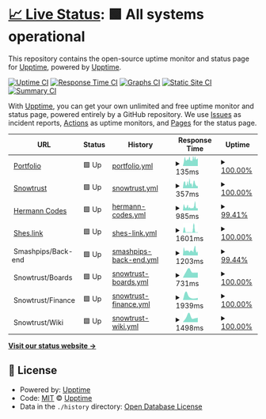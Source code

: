 # [📈 Live Status](https://itishermann.me): <!--live status--> **🟩 All systems operational**

This repository contains the open-source uptime monitor and status page for [Upptime](https://upptime.js.org), powered by [Upptime](https://github.com/upptime/upptime).

[![Uptime CI](https://github.com/koj-co/upptime/workflows/Uptime%20CI/badge.svg)](https://github.com/koj-co/upptime/actions?query=workflow%3A%22Uptime+CI%22)
[![Response Time CI](https://github.com/koj-co/upptime/workflows/Response%20Time%20CI/badge.svg)](https://github.com/koj-co/upptime/actions?query=workflow%3A%22Response+Time+CI%22)
[![Graphs CI](https://github.com/koj-co/upptime/workflows/Graphs%20CI/badge.svg)](https://github.com/koj-co/upptime/actions?query=workflow%3A%22Graphs+CI%22)
[![Static Site CI](https://github.com/koj-co/upptime/workflows/Static%20Site%20CI/badge.svg)](https://github.com/koj-co/upptime/actions?query=workflow%3A%22Static+Site+CI%22)
[![Summary CI](https://github.com/koj-co/upptime/workflows/Summary%20CI/badge.svg)](https://github.com/koj-co/upptime/actions?query=workflow%3A%22Summary+CI%22)

With [Upptime](https://upptime.js.org), you can get your own unlimited and free uptime monitor and status page, powered entirely by a GitHub repository. We use [Issues](https://github.com/upptime/upptime/issues) as incident reports, [Actions](https://github.com/upptime/upptime/actions) as uptime monitors, and [Pages](https://itishermann.me) for the status page.

<!--start: status pages-->
<!-- This summary is generated by Upptime (https://github.com/upptime/upptime) -->
<!-- Do not edit this manually, your changes will be overwritten -->
<!-- prettier-ignore -->
| URL | Status | History | Response Time | Uptime |
| --- | ------ | ------- | ------------- | ------ |
| <img alt="" src="https://favicons.githubusercontent.com/itishermann.me" height="13"> [Portfolio](https://itishermann.me) | 🟩 Up | [portfolio.yml](https://github.com/itishermann/upptime/commits/master/history/portfolio.yml) | <details><summary><img alt="Response time graph" src="./graphs/portfolio/response-time-week.png" height="20"> 135ms</summary><br><a href="https://itishermann.github.io/upptime/history/portfolio"><img alt="Response time 135" src="https://img.shields.io/endpoint?url=https%3A%2F%2Fraw.githubusercontent.com%2Fitishermann%2Fupptime%2Fmaster%2Fapi%2Fportfolio%2Fresponse-time.json"></a><br><a href="https://itishermann.github.io/upptime/history/portfolio"><img alt="24-hour response time 153" src="https://img.shields.io/endpoint?url=https%3A%2F%2Fraw.githubusercontent.com%2Fitishermann%2Fupptime%2Fmaster%2Fapi%2Fportfolio%2Fresponse-time-day.json"></a><br><a href="https://itishermann.github.io/upptime/history/portfolio"><img alt="7-day response time 135" src="https://img.shields.io/endpoint?url=https%3A%2F%2Fraw.githubusercontent.com%2Fitishermann%2Fupptime%2Fmaster%2Fapi%2Fportfolio%2Fresponse-time-week.json"></a><br><a href="https://itishermann.github.io/upptime/history/portfolio"><img alt="30-day response time 135" src="https://img.shields.io/endpoint?url=https%3A%2F%2Fraw.githubusercontent.com%2Fitishermann%2Fupptime%2Fmaster%2Fapi%2Fportfolio%2Fresponse-time-month.json"></a><br><a href="https://itishermann.github.io/upptime/history/portfolio"><img alt="1-year response time 135" src="https://img.shields.io/endpoint?url=https%3A%2F%2Fraw.githubusercontent.com%2Fitishermann%2Fupptime%2Fmaster%2Fapi%2Fportfolio%2Fresponse-time-year.json"></a></details> | <details><summary><a href="https://itishermann.github.io/upptime/history/portfolio">100.00%</a></summary><a href="https://itishermann.github.io/upptime/history/portfolio"><img alt="All-time uptime 100.00%" src="https://img.shields.io/endpoint?url=https%3A%2F%2Fraw.githubusercontent.com%2Fitishermann%2Fupptime%2Fmaster%2Fapi%2Fportfolio%2Fuptime.json"></a><br><a href="https://itishermann.github.io/upptime/history/portfolio"><img alt="24-hour uptime 100.00%" src="https://img.shields.io/endpoint?url=https%3A%2F%2Fraw.githubusercontent.com%2Fitishermann%2Fupptime%2Fmaster%2Fapi%2Fportfolio%2Fuptime-day.json"></a><br><a href="https://itishermann.github.io/upptime/history/portfolio"><img alt="7-day uptime 100.00%" src="https://img.shields.io/endpoint?url=https%3A%2F%2Fraw.githubusercontent.com%2Fitishermann%2Fupptime%2Fmaster%2Fapi%2Fportfolio%2Fuptime-week.json"></a><br><a href="https://itishermann.github.io/upptime/history/portfolio"><img alt="30-day uptime 100.00%" src="https://img.shields.io/endpoint?url=https%3A%2F%2Fraw.githubusercontent.com%2Fitishermann%2Fupptime%2Fmaster%2Fapi%2Fportfolio%2Fuptime-month.json"></a><br><a href="https://itishermann.github.io/upptime/history/portfolio"><img alt="1-year uptime 100.00%" src="https://img.shields.io/endpoint?url=https%3A%2F%2Fraw.githubusercontent.com%2Fitishermann%2Fupptime%2Fmaster%2Fapi%2Fportfolio%2Fuptime-year.json"></a></details>
| <img alt="" src="https://favicons.githubusercontent.com/www.snowtrust.fr" height="13"> [Snowtrust](https://www.snowtrust.fr) | 🟩 Up | [snowtrust.yml](https://github.com/itishermann/upptime/commits/master/history/snowtrust.yml) | <details><summary><img alt="Response time graph" src="./graphs/snowtrust/response-time-week.png" height="20"> 357ms</summary><br><a href="https://itishermann.github.io/upptime/history/snowtrust"><img alt="Response time 357" src="https://img.shields.io/endpoint?url=https%3A%2F%2Fraw.githubusercontent.com%2Fitishermann%2Fupptime%2Fmaster%2Fapi%2Fsnowtrust%2Fresponse-time.json"></a><br><a href="https://itishermann.github.io/upptime/history/snowtrust"><img alt="24-hour response time 181" src="https://img.shields.io/endpoint?url=https%3A%2F%2Fraw.githubusercontent.com%2Fitishermann%2Fupptime%2Fmaster%2Fapi%2Fsnowtrust%2Fresponse-time-day.json"></a><br><a href="https://itishermann.github.io/upptime/history/snowtrust"><img alt="7-day response time 357" src="https://img.shields.io/endpoint?url=https%3A%2F%2Fraw.githubusercontent.com%2Fitishermann%2Fupptime%2Fmaster%2Fapi%2Fsnowtrust%2Fresponse-time-week.json"></a><br><a href="https://itishermann.github.io/upptime/history/snowtrust"><img alt="30-day response time 357" src="https://img.shields.io/endpoint?url=https%3A%2F%2Fraw.githubusercontent.com%2Fitishermann%2Fupptime%2Fmaster%2Fapi%2Fsnowtrust%2Fresponse-time-month.json"></a><br><a href="https://itishermann.github.io/upptime/history/snowtrust"><img alt="1-year response time 357" src="https://img.shields.io/endpoint?url=https%3A%2F%2Fraw.githubusercontent.com%2Fitishermann%2Fupptime%2Fmaster%2Fapi%2Fsnowtrust%2Fresponse-time-year.json"></a></details> | <details><summary><a href="https://itishermann.github.io/upptime/history/snowtrust">100.00%</a></summary><a href="https://itishermann.github.io/upptime/history/snowtrust"><img alt="All-time uptime 100.00%" src="https://img.shields.io/endpoint?url=https%3A%2F%2Fraw.githubusercontent.com%2Fitishermann%2Fupptime%2Fmaster%2Fapi%2Fsnowtrust%2Fuptime.json"></a><br><a href="https://itishermann.github.io/upptime/history/snowtrust"><img alt="24-hour uptime 100.00%" src="https://img.shields.io/endpoint?url=https%3A%2F%2Fraw.githubusercontent.com%2Fitishermann%2Fupptime%2Fmaster%2Fapi%2Fsnowtrust%2Fuptime-day.json"></a><br><a href="https://itishermann.github.io/upptime/history/snowtrust"><img alt="7-day uptime 100.00%" src="https://img.shields.io/endpoint?url=https%3A%2F%2Fraw.githubusercontent.com%2Fitishermann%2Fupptime%2Fmaster%2Fapi%2Fsnowtrust%2Fuptime-week.json"></a><br><a href="https://itishermann.github.io/upptime/history/snowtrust"><img alt="30-day uptime 100.00%" src="https://img.shields.io/endpoint?url=https%3A%2F%2Fraw.githubusercontent.com%2Fitishermann%2Fupptime%2Fmaster%2Fapi%2Fsnowtrust%2Fuptime-month.json"></a><br><a href="https://itishermann.github.io/upptime/history/snowtrust"><img alt="1-year uptime 100.00%" src="https://img.shields.io/endpoint?url=https%3A%2F%2Fraw.githubusercontent.com%2Fitishermann%2Fupptime%2Fmaster%2Fapi%2Fsnowtrust%2Fuptime-year.json"></a></details>
| <img alt="" src="https://favicons.githubusercontent.com/www.hermann.codes" height="13"> [Hermann Codes](https://www.hermann.codes) | 🟩 Up | [hermann-codes.yml](https://github.com/itishermann/upptime/commits/master/history/hermann-codes.yml) | <details><summary><img alt="Response time graph" src="./graphs/hermann-codes/response-time-week.png" height="20"> 985ms</summary><br><a href="https://itishermann.github.io/upptime/history/hermann-codes"><img alt="Response time 985" src="https://img.shields.io/endpoint?url=https%3A%2F%2Fraw.githubusercontent.com%2Fitishermann%2Fupptime%2Fmaster%2Fapi%2Fhermann-codes%2Fresponse-time.json"></a><br><a href="https://itishermann.github.io/upptime/history/hermann-codes"><img alt="24-hour response time 598" src="https://img.shields.io/endpoint?url=https%3A%2F%2Fraw.githubusercontent.com%2Fitishermann%2Fupptime%2Fmaster%2Fapi%2Fhermann-codes%2Fresponse-time-day.json"></a><br><a href="https://itishermann.github.io/upptime/history/hermann-codes"><img alt="7-day response time 985" src="https://img.shields.io/endpoint?url=https%3A%2F%2Fraw.githubusercontent.com%2Fitishermann%2Fupptime%2Fmaster%2Fapi%2Fhermann-codes%2Fresponse-time-week.json"></a><br><a href="https://itishermann.github.io/upptime/history/hermann-codes"><img alt="30-day response time 985" src="https://img.shields.io/endpoint?url=https%3A%2F%2Fraw.githubusercontent.com%2Fitishermann%2Fupptime%2Fmaster%2Fapi%2Fhermann-codes%2Fresponse-time-month.json"></a><br><a href="https://itishermann.github.io/upptime/history/hermann-codes"><img alt="1-year response time 985" src="https://img.shields.io/endpoint?url=https%3A%2F%2Fraw.githubusercontent.com%2Fitishermann%2Fupptime%2Fmaster%2Fapi%2Fhermann-codes%2Fresponse-time-year.json"></a></details> | <details><summary><a href="https://itishermann.github.io/upptime/history/hermann-codes">99.41%</a></summary><a href="https://itishermann.github.io/upptime/history/hermann-codes"><img alt="All-time uptime 99.41%" src="https://img.shields.io/endpoint?url=https%3A%2F%2Fraw.githubusercontent.com%2Fitishermann%2Fupptime%2Fmaster%2Fapi%2Fhermann-codes%2Fuptime.json"></a><br><a href="https://itishermann.github.io/upptime/history/hermann-codes"><img alt="24-hour uptime 97.68%" src="https://img.shields.io/endpoint?url=https%3A%2F%2Fraw.githubusercontent.com%2Fitishermann%2Fupptime%2Fmaster%2Fapi%2Fhermann-codes%2Fuptime-day.json"></a><br><a href="https://itishermann.github.io/upptime/history/hermann-codes"><img alt="7-day uptime 99.41%" src="https://img.shields.io/endpoint?url=https%3A%2F%2Fraw.githubusercontent.com%2Fitishermann%2Fupptime%2Fmaster%2Fapi%2Fhermann-codes%2Fuptime-week.json"></a><br><a href="https://itishermann.github.io/upptime/history/hermann-codes"><img alt="30-day uptime 99.41%" src="https://img.shields.io/endpoint?url=https%3A%2F%2Fraw.githubusercontent.com%2Fitishermann%2Fupptime%2Fmaster%2Fapi%2Fhermann-codes%2Fuptime-month.json"></a><br><a href="https://itishermann.github.io/upptime/history/hermann-codes"><img alt="1-year uptime 99.41%" src="https://img.shields.io/endpoint?url=https%3A%2F%2Fraw.githubusercontent.com%2Fitishermann%2Fupptime%2Fmaster%2Fapi%2Fhermann-codes%2Fuptime-year.json"></a></details>
| <img alt="" src="https://favicons.githubusercontent.com/shes.link" height="13"> [Shes.link](https://shes.link) | 🟩 Up | [shes-link.yml](https://github.com/itishermann/upptime/commits/master/history/shes-link.yml) | <details><summary><img alt="Response time graph" src="./graphs/shes-link/response-time-week.png" height="20"> 1601ms</summary><br><a href="https://itishermann.github.io/upptime/history/shes-link"><img alt="Response time 1601" src="https://img.shields.io/endpoint?url=https%3A%2F%2Fraw.githubusercontent.com%2Fitishermann%2Fupptime%2Fmaster%2Fapi%2Fshes-link%2Fresponse-time.json"></a><br><a href="https://itishermann.github.io/upptime/history/shes-link"><img alt="24-hour response time 296" src="https://img.shields.io/endpoint?url=https%3A%2F%2Fraw.githubusercontent.com%2Fitishermann%2Fupptime%2Fmaster%2Fapi%2Fshes-link%2Fresponse-time-day.json"></a><br><a href="https://itishermann.github.io/upptime/history/shes-link"><img alt="7-day response time 1601" src="https://img.shields.io/endpoint?url=https%3A%2F%2Fraw.githubusercontent.com%2Fitishermann%2Fupptime%2Fmaster%2Fapi%2Fshes-link%2Fresponse-time-week.json"></a><br><a href="https://itishermann.github.io/upptime/history/shes-link"><img alt="30-day response time 1601" src="https://img.shields.io/endpoint?url=https%3A%2F%2Fraw.githubusercontent.com%2Fitishermann%2Fupptime%2Fmaster%2Fapi%2Fshes-link%2Fresponse-time-month.json"></a><br><a href="https://itishermann.github.io/upptime/history/shes-link"><img alt="1-year response time 1601" src="https://img.shields.io/endpoint?url=https%3A%2F%2Fraw.githubusercontent.com%2Fitishermann%2Fupptime%2Fmaster%2Fapi%2Fshes-link%2Fresponse-time-year.json"></a></details> | <details><summary><a href="https://itishermann.github.io/upptime/history/shes-link">100.00%</a></summary><a href="https://itishermann.github.io/upptime/history/shes-link"><img alt="All-time uptime 100.00%" src="https://img.shields.io/endpoint?url=https%3A%2F%2Fraw.githubusercontent.com%2Fitishermann%2Fupptime%2Fmaster%2Fapi%2Fshes-link%2Fuptime.json"></a><br><a href="https://itishermann.github.io/upptime/history/shes-link"><img alt="24-hour uptime 100.00%" src="https://img.shields.io/endpoint?url=https%3A%2F%2Fraw.githubusercontent.com%2Fitishermann%2Fupptime%2Fmaster%2Fapi%2Fshes-link%2Fuptime-day.json"></a><br><a href="https://itishermann.github.io/upptime/history/shes-link"><img alt="7-day uptime 100.00%" src="https://img.shields.io/endpoint?url=https%3A%2F%2Fraw.githubusercontent.com%2Fitishermann%2Fupptime%2Fmaster%2Fapi%2Fshes-link%2Fuptime-week.json"></a><br><a href="https://itishermann.github.io/upptime/history/shes-link"><img alt="30-day uptime 100.00%" src="https://img.shields.io/endpoint?url=https%3A%2F%2Fraw.githubusercontent.com%2Fitishermann%2Fupptime%2Fmaster%2Fapi%2Fshes-link%2Fuptime-month.json"></a><br><a href="https://itishermann.github.io/upptime/history/shes-link"><img alt="1-year uptime 100.00%" src="https://img.shields.io/endpoint?url=https%3A%2F%2Fraw.githubusercontent.com%2Fitishermann%2Fupptime%2Fmaster%2Fapi%2Fshes-link%2Fuptime-year.json"></a></details>
| <img alt="" src="https://favicons.githubusercontent.com/null" height="13"> Smashpips/Back-end | 🟩 Up | [smashpips-back-end.yml](https://github.com/itishermann/upptime/commits/master/history/smashpips-back-end.yml) | <details><summary><img alt="Response time graph" src="./graphs/smashpips-back-end/response-time-week.png" height="20"> 1203ms</summary><br><a href="https://itishermann.github.io/upptime/history/smashpips-back-end"><img alt="Response time 1203" src="https://img.shields.io/endpoint?url=https%3A%2F%2Fraw.githubusercontent.com%2Fitishermann%2Fupptime%2Fmaster%2Fapi%2Fsmashpips-back-end%2Fresponse-time.json"></a><br><a href="https://itishermann.github.io/upptime/history/smashpips-back-end"><img alt="24-hour response time 1000" src="https://img.shields.io/endpoint?url=https%3A%2F%2Fraw.githubusercontent.com%2Fitishermann%2Fupptime%2Fmaster%2Fapi%2Fsmashpips-back-end%2Fresponse-time-day.json"></a><br><a href="https://itishermann.github.io/upptime/history/smashpips-back-end"><img alt="7-day response time 1203" src="https://img.shields.io/endpoint?url=https%3A%2F%2Fraw.githubusercontent.com%2Fitishermann%2Fupptime%2Fmaster%2Fapi%2Fsmashpips-back-end%2Fresponse-time-week.json"></a><br><a href="https://itishermann.github.io/upptime/history/smashpips-back-end"><img alt="30-day response time 1203" src="https://img.shields.io/endpoint?url=https%3A%2F%2Fraw.githubusercontent.com%2Fitishermann%2Fupptime%2Fmaster%2Fapi%2Fsmashpips-back-end%2Fresponse-time-month.json"></a><br><a href="https://itishermann.github.io/upptime/history/smashpips-back-end"><img alt="1-year response time 1203" src="https://img.shields.io/endpoint?url=https%3A%2F%2Fraw.githubusercontent.com%2Fitishermann%2Fupptime%2Fmaster%2Fapi%2Fsmashpips-back-end%2Fresponse-time-year.json"></a></details> | <details><summary><a href="https://itishermann.github.io/upptime/history/smashpips-back-end">99.44%</a></summary><a href="https://itishermann.github.io/upptime/history/smashpips-back-end"><img alt="All-time uptime 99.44%" src="https://img.shields.io/endpoint?url=https%3A%2F%2Fraw.githubusercontent.com%2Fitishermann%2Fupptime%2Fmaster%2Fapi%2Fsmashpips-back-end%2Fuptime.json"></a><br><a href="https://itishermann.github.io/upptime/history/smashpips-back-end"><img alt="24-hour uptime 97.79%" src="https://img.shields.io/endpoint?url=https%3A%2F%2Fraw.githubusercontent.com%2Fitishermann%2Fupptime%2Fmaster%2Fapi%2Fsmashpips-back-end%2Fuptime-day.json"></a><br><a href="https://itishermann.github.io/upptime/history/smashpips-back-end"><img alt="7-day uptime 99.44%" src="https://img.shields.io/endpoint?url=https%3A%2F%2Fraw.githubusercontent.com%2Fitishermann%2Fupptime%2Fmaster%2Fapi%2Fsmashpips-back-end%2Fuptime-week.json"></a><br><a href="https://itishermann.github.io/upptime/history/smashpips-back-end"><img alt="30-day uptime 99.44%" src="https://img.shields.io/endpoint?url=https%3A%2F%2Fraw.githubusercontent.com%2Fitishermann%2Fupptime%2Fmaster%2Fapi%2Fsmashpips-back-end%2Fuptime-month.json"></a><br><a href="https://itishermann.github.io/upptime/history/smashpips-back-end"><img alt="1-year uptime 99.44%" src="https://img.shields.io/endpoint?url=https%3A%2F%2Fraw.githubusercontent.com%2Fitishermann%2Fupptime%2Fmaster%2Fapi%2Fsmashpips-back-end%2Fuptime-year.json"></a></details>
| <img alt="" src="https://favicons.githubusercontent.com/null" height="13"> Snowtrust/Boards | 🟩 Up | [snowtrust-boards.yml](https://github.com/itishermann/upptime/commits/master/history/snowtrust-boards.yml) | <details><summary><img alt="Response time graph" src="./graphs/snowtrust-boards/response-time-week.png" height="20"> 731ms</summary><br><a href="https://itishermann.github.io/upptime/history/snowtrust-boards"><img alt="Response time 731" src="https://img.shields.io/endpoint?url=https%3A%2F%2Fraw.githubusercontent.com%2Fitishermann%2Fupptime%2Fmaster%2Fapi%2Fsnowtrust-boards%2Fresponse-time.json"></a><br><a href="https://itishermann.github.io/upptime/history/snowtrust-boards"><img alt="24-hour response time 603" src="https://img.shields.io/endpoint?url=https%3A%2F%2Fraw.githubusercontent.com%2Fitishermann%2Fupptime%2Fmaster%2Fapi%2Fsnowtrust-boards%2Fresponse-time-day.json"></a><br><a href="https://itishermann.github.io/upptime/history/snowtrust-boards"><img alt="7-day response time 731" src="https://img.shields.io/endpoint?url=https%3A%2F%2Fraw.githubusercontent.com%2Fitishermann%2Fupptime%2Fmaster%2Fapi%2Fsnowtrust-boards%2Fresponse-time-week.json"></a><br><a href="https://itishermann.github.io/upptime/history/snowtrust-boards"><img alt="30-day response time 731" src="https://img.shields.io/endpoint?url=https%3A%2F%2Fraw.githubusercontent.com%2Fitishermann%2Fupptime%2Fmaster%2Fapi%2Fsnowtrust-boards%2Fresponse-time-month.json"></a><br><a href="https://itishermann.github.io/upptime/history/snowtrust-boards"><img alt="1-year response time 731" src="https://img.shields.io/endpoint?url=https%3A%2F%2Fraw.githubusercontent.com%2Fitishermann%2Fupptime%2Fmaster%2Fapi%2Fsnowtrust-boards%2Fresponse-time-year.json"></a></details> | <details><summary><a href="https://itishermann.github.io/upptime/history/snowtrust-boards">100.00%</a></summary><a href="https://itishermann.github.io/upptime/history/snowtrust-boards"><img alt="All-time uptime 100.00%" src="https://img.shields.io/endpoint?url=https%3A%2F%2Fraw.githubusercontent.com%2Fitishermann%2Fupptime%2Fmaster%2Fapi%2Fsnowtrust-boards%2Fuptime.json"></a><br><a href="https://itishermann.github.io/upptime/history/snowtrust-boards"><img alt="24-hour uptime 100.00%" src="https://img.shields.io/endpoint?url=https%3A%2F%2Fraw.githubusercontent.com%2Fitishermann%2Fupptime%2Fmaster%2Fapi%2Fsnowtrust-boards%2Fuptime-day.json"></a><br><a href="https://itishermann.github.io/upptime/history/snowtrust-boards"><img alt="7-day uptime 100.00%" src="https://img.shields.io/endpoint?url=https%3A%2F%2Fraw.githubusercontent.com%2Fitishermann%2Fupptime%2Fmaster%2Fapi%2Fsnowtrust-boards%2Fuptime-week.json"></a><br><a href="https://itishermann.github.io/upptime/history/snowtrust-boards"><img alt="30-day uptime 100.00%" src="https://img.shields.io/endpoint?url=https%3A%2F%2Fraw.githubusercontent.com%2Fitishermann%2Fupptime%2Fmaster%2Fapi%2Fsnowtrust-boards%2Fuptime-month.json"></a><br><a href="https://itishermann.github.io/upptime/history/snowtrust-boards"><img alt="1-year uptime 100.00%" src="https://img.shields.io/endpoint?url=https%3A%2F%2Fraw.githubusercontent.com%2Fitishermann%2Fupptime%2Fmaster%2Fapi%2Fsnowtrust-boards%2Fuptime-year.json"></a></details>
| <img alt="" src="https://favicons.githubusercontent.com/null" height="13"> Snowtrust/Finance | 🟩 Up | [snowtrust-finance.yml](https://github.com/itishermann/upptime/commits/master/history/snowtrust-finance.yml) | <details><summary><img alt="Response time graph" src="./graphs/snowtrust-finance/response-time-week.png" height="20"> 1939ms</summary><br><a href="https://itishermann.github.io/upptime/history/snowtrust-finance"><img alt="Response time 1939" src="https://img.shields.io/endpoint?url=https%3A%2F%2Fraw.githubusercontent.com%2Fitishermann%2Fupptime%2Fmaster%2Fapi%2Fsnowtrust-finance%2Fresponse-time.json"></a><br><a href="https://itishermann.github.io/upptime/history/snowtrust-finance"><img alt="24-hour response time 1152" src="https://img.shields.io/endpoint?url=https%3A%2F%2Fraw.githubusercontent.com%2Fitishermann%2Fupptime%2Fmaster%2Fapi%2Fsnowtrust-finance%2Fresponse-time-day.json"></a><br><a href="https://itishermann.github.io/upptime/history/snowtrust-finance"><img alt="7-day response time 1939" src="https://img.shields.io/endpoint?url=https%3A%2F%2Fraw.githubusercontent.com%2Fitishermann%2Fupptime%2Fmaster%2Fapi%2Fsnowtrust-finance%2Fresponse-time-week.json"></a><br><a href="https://itishermann.github.io/upptime/history/snowtrust-finance"><img alt="30-day response time 1939" src="https://img.shields.io/endpoint?url=https%3A%2F%2Fraw.githubusercontent.com%2Fitishermann%2Fupptime%2Fmaster%2Fapi%2Fsnowtrust-finance%2Fresponse-time-month.json"></a><br><a href="https://itishermann.github.io/upptime/history/snowtrust-finance"><img alt="1-year response time 1939" src="https://img.shields.io/endpoint?url=https%3A%2F%2Fraw.githubusercontent.com%2Fitishermann%2Fupptime%2Fmaster%2Fapi%2Fsnowtrust-finance%2Fresponse-time-year.json"></a></details> | <details><summary><a href="https://itishermann.github.io/upptime/history/snowtrust-finance">100.00%</a></summary><a href="https://itishermann.github.io/upptime/history/snowtrust-finance"><img alt="All-time uptime 100.00%" src="https://img.shields.io/endpoint?url=https%3A%2F%2Fraw.githubusercontent.com%2Fitishermann%2Fupptime%2Fmaster%2Fapi%2Fsnowtrust-finance%2Fuptime.json"></a><br><a href="https://itishermann.github.io/upptime/history/snowtrust-finance"><img alt="24-hour uptime 100.00%" src="https://img.shields.io/endpoint?url=https%3A%2F%2Fraw.githubusercontent.com%2Fitishermann%2Fupptime%2Fmaster%2Fapi%2Fsnowtrust-finance%2Fuptime-day.json"></a><br><a href="https://itishermann.github.io/upptime/history/snowtrust-finance"><img alt="7-day uptime 100.00%" src="https://img.shields.io/endpoint?url=https%3A%2F%2Fraw.githubusercontent.com%2Fitishermann%2Fupptime%2Fmaster%2Fapi%2Fsnowtrust-finance%2Fuptime-week.json"></a><br><a href="https://itishermann.github.io/upptime/history/snowtrust-finance"><img alt="30-day uptime 100.00%" src="https://img.shields.io/endpoint?url=https%3A%2F%2Fraw.githubusercontent.com%2Fitishermann%2Fupptime%2Fmaster%2Fapi%2Fsnowtrust-finance%2Fuptime-month.json"></a><br><a href="https://itishermann.github.io/upptime/history/snowtrust-finance"><img alt="1-year uptime 100.00%" src="https://img.shields.io/endpoint?url=https%3A%2F%2Fraw.githubusercontent.com%2Fitishermann%2Fupptime%2Fmaster%2Fapi%2Fsnowtrust-finance%2Fuptime-year.json"></a></details>
| <img alt="" src="https://favicons.githubusercontent.com/null" height="13"> Snowtrust/Wiki | 🟩 Up | [snowtrust-wiki.yml](https://github.com/itishermann/upptime/commits/master/history/snowtrust-wiki.yml) | <details><summary><img alt="Response time graph" src="./graphs/snowtrust-wiki/response-time-week.png" height="20"> 1498ms</summary><br><a href="https://itishermann.github.io/upptime/history/snowtrust-wiki"><img alt="Response time 1498" src="https://img.shields.io/endpoint?url=https%3A%2F%2Fraw.githubusercontent.com%2Fitishermann%2Fupptime%2Fmaster%2Fapi%2Fsnowtrust-wiki%2Fresponse-time.json"></a><br><a href="https://itishermann.github.io/upptime/history/snowtrust-wiki"><img alt="24-hour response time 1287" src="https://img.shields.io/endpoint?url=https%3A%2F%2Fraw.githubusercontent.com%2Fitishermann%2Fupptime%2Fmaster%2Fapi%2Fsnowtrust-wiki%2Fresponse-time-day.json"></a><br><a href="https://itishermann.github.io/upptime/history/snowtrust-wiki"><img alt="7-day response time 1498" src="https://img.shields.io/endpoint?url=https%3A%2F%2Fraw.githubusercontent.com%2Fitishermann%2Fupptime%2Fmaster%2Fapi%2Fsnowtrust-wiki%2Fresponse-time-week.json"></a><br><a href="https://itishermann.github.io/upptime/history/snowtrust-wiki"><img alt="30-day response time 1498" src="https://img.shields.io/endpoint?url=https%3A%2F%2Fraw.githubusercontent.com%2Fitishermann%2Fupptime%2Fmaster%2Fapi%2Fsnowtrust-wiki%2Fresponse-time-month.json"></a><br><a href="https://itishermann.github.io/upptime/history/snowtrust-wiki"><img alt="1-year response time 1498" src="https://img.shields.io/endpoint?url=https%3A%2F%2Fraw.githubusercontent.com%2Fitishermann%2Fupptime%2Fmaster%2Fapi%2Fsnowtrust-wiki%2Fresponse-time-year.json"></a></details> | <details><summary><a href="https://itishermann.github.io/upptime/history/snowtrust-wiki">100.00%</a></summary><a href="https://itishermann.github.io/upptime/history/snowtrust-wiki"><img alt="All-time uptime 100.00%" src="https://img.shields.io/endpoint?url=https%3A%2F%2Fraw.githubusercontent.com%2Fitishermann%2Fupptime%2Fmaster%2Fapi%2Fsnowtrust-wiki%2Fuptime.json"></a><br><a href="https://itishermann.github.io/upptime/history/snowtrust-wiki"><img alt="24-hour uptime 100.00%" src="https://img.shields.io/endpoint?url=https%3A%2F%2Fraw.githubusercontent.com%2Fitishermann%2Fupptime%2Fmaster%2Fapi%2Fsnowtrust-wiki%2Fuptime-day.json"></a><br><a href="https://itishermann.github.io/upptime/history/snowtrust-wiki"><img alt="7-day uptime 100.00%" src="https://img.shields.io/endpoint?url=https%3A%2F%2Fraw.githubusercontent.com%2Fitishermann%2Fupptime%2Fmaster%2Fapi%2Fsnowtrust-wiki%2Fuptime-week.json"></a><br><a href="https://itishermann.github.io/upptime/history/snowtrust-wiki"><img alt="30-day uptime 100.00%" src="https://img.shields.io/endpoint?url=https%3A%2F%2Fraw.githubusercontent.com%2Fitishermann%2Fupptime%2Fmaster%2Fapi%2Fsnowtrust-wiki%2Fuptime-month.json"></a><br><a href="https://itishermann.github.io/upptime/history/snowtrust-wiki"><img alt="1-year uptime 100.00%" src="https://img.shields.io/endpoint?url=https%3A%2F%2Fraw.githubusercontent.com%2Fitishermann%2Fupptime%2Fmaster%2Fapi%2Fsnowtrust-wiki%2Fuptime-year.json"></a></details>

<!--end: status pages-->

[**Visit our status website →**](https://itishermann.me)

## 📄 License

- Powered by: [Upptime](https://github.com/upptime/upptime)
- Code: [MIT](./LICENSE) © [Upptime](https://upptime.js.org)
- Data in the `./history` directory: [Open Database License](https://opendatacommons.org/licenses/odbl/1-0/)
